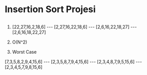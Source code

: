 # Insertion Sort Projesi

## 

1) [22,27,16,2,18,6]  --- [2,27,16,22,18,6] --- [2,6,16,22,18,27] --- [2,6,16,18,22,27]

2) O(N^2)

3) Worst Case


[7,3,5,8,2,9,4,15,6] --- [2,3,5,8,7,9,4,15,6] --- [2,3,4,8,7,9,5,15,6] --- [2,3,4,5,7,9,8,15,6]
